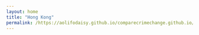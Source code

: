 ```yaml
---
layout: home
title: "Hong Kong"
permalink: /https://aolifodaisy.github.io/comparecrimechange.github.io/HongKong/
---
```

